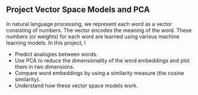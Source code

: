 ## Project Vector Space Models and PCA

In natural language processing, we represent each word as a vector consisting of numbers. The vector encodes the meaning of the word. These numbers (or weights) for each word are learned using various machine learning models. In this project, I

- Predict analogies between words.
- Use PCA to reduce the dimensionality of the word embeddings and plot them in two dimensions.
- Compare word embeddings by using a similarity measure (the cosine similarity).
- Understand how these vector space models work.

